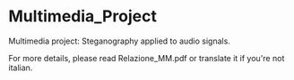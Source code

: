 # Multimedia_Project
Multimedia project: Steganography applied to audio signals.

For more details, please read Relazione_MM.pdf or translate it if you're not italian.
